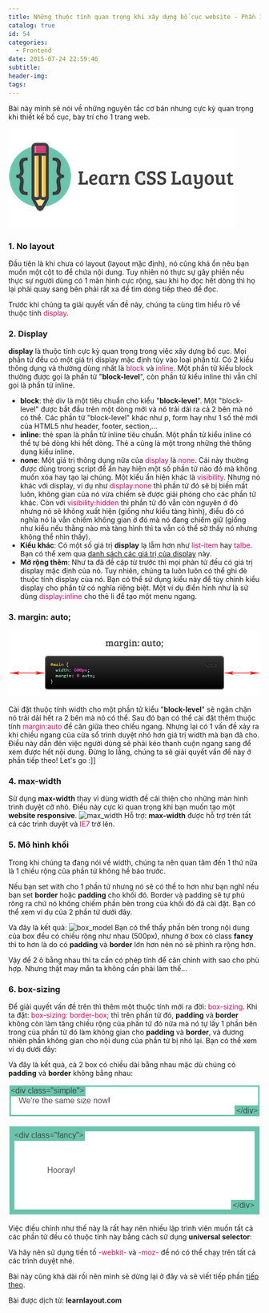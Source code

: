 ```yaml
---
title: Những thuộc tính quan trọng khi xây dựng bố cục website - Phần 1
catalog: true
id: 54
categories:
  - Frontend
date: 2015-07-24 22:59:46
subtitle:
header-img:
tags:
---
```


Bài này mình sẽ nói về những nguyên tắc cơ bản nhưng cực kỳ quan trọng khi thiết kế bố cục, bày trí cho 1 trang web.

![learn-layout](../media/learn-layout.png)

### 1\. No layout

Đầu tiên là khi chưa có layout (layout mặc định), nó cũng khá ổn nêu bạn muốn một cột to để chứa nội dung. Tuy nhiên nó thực sự gây phiền nếu thực sự người dùng có 1 màn hình cực rộng, sau khi họ đọc hết dòng thì họ lại phải quay sang bên phải rất xa để tìm dòng tiếp theo để đọc.

Trước khi chúng ta giải quyết vấn đề này, chúng ta cùng tìm hiểu rõ về thuộc tính <span style="color:#E20461">display</span>.<!--more-->

### 2\. Display

**display** là thuộc tính cực kỳ quan trọng trong việc xây dựng bố cục. Mọi phần tử đều có một giá trị display mặc định tùy vào loại phần từ. Có 2 kiểu thông dụng và thường dùng nhất là <span style="color:#E20461">block</span> và <span style="color:#E20461">inline</span>. Một phần tử kiểu block thường được gọi là phần tử "**block-level**", còn phần tử kiểu inline thì vẫn chỉ gọi là phần tử inline.

*   **block**: thẻ div là một tiêu chuẩn cho kiểu "**block-level**". Một "block-level" được bắt đầu trên một dòng mới và nó trải dài ra cả 2 bên mà nó có thể. Các phần tử "block-level" khác như p, form hay như 1 số thẻ mới của HTML5 như header, footer, section,...
*   **inline**: thẻ span là phần tử inline tiêu chuẩn. Một phần tử kiểu inline có thể tự bẻ dòng khi hết dòng. Thẻ a cũng là một trong những thẻ thông dụng kiểu inline.
*   **none**: Một giá trị thông dụng nữa của <span style="color:#E20461">display</span> là <span style="color:#E20461">none</span>. Cái này thường được dùng trong script để ẩn hay hiện một số phần tử nào đó mà không muốn xóa hay tạo lại chúng.
Một kiểu ẩn hiện khác là <span style="color:#E20461">visibility</span>. Nhưng nó khác với display, ví dụ như <span style="color:#E20461">display:none</span> thì phần tử đó sẽ bị biến mất luôn, không gian của nó vừa chiếm sẽ được giải phóng cho các phần tử khác. Còn với <span style="color:#E20461">visibility:hidden</span> thì phần tử đó vẫn còn nguyên ở đó nhưng nó sẽ không xuất hiện (giống như kiểu tàng hình), điều đó có nghĩa nó là vẫn chiếm không gian ở đó mà nó đang chiếm giữ (giống như kiểu nếu thằng nào mà tàng hình thì ta vẫn có thể sờ thấy nó nhưng không thể nhìn thấy).
*   **Kiểu khác**: Có một số giá trị **display** lạ lẫm hơn như <span style="color:#E20461">list-item</span> hay <span style="color:#E20461">talbe</span>. Bạn có thể xem qua [danh sách các giá trị của display](https://developer.mozilla.org/en-US/docs/Web/CSS/display) này.
*   **Mở rộng thêm**: Như ta đã đề cập từ trước thì mọi phàn tử đều có giá trị display mặc định của nó. Tuy nhiên, chúng ta luôn luôn có thể ghi đè thuộc tính display của nó. Bạn có thể sử dụng kiểu này để tùy chỉnh kiểu display cho phần tử có nghĩa riêng biệt. Một ví dụ điển hình như là sử dùng <span style="color:#E20461">display:inline</span> cho thẻ li để tạo một menu ngang.

### 3\. margin: auto;

![margin_auto](../media/margin_auto.png)

Cài đặt thuộc tính width cho một phần tử kiểu "**block-level**" sẽ ngăn chặn nó trải dài hết ra 2 bên mà nó có thể. Sau đó bạn có thể cài đặt thêm thuộc tính <span style="color:#E20461">margin:auto</span> để căn giữa theo chiều ngang.
Nhưng lại có 1 vấn đề xảy ra khi chiều ngang của cửa sổ trình duyệt nhỏ hơn giá trị width mà bạn đã cho. Điều này dẫn đên việc người dùng sẽ phải kéo thanh cuộn ngang sang để xem được hết nội dung. Đừng lo lắng, chúng ta sẽ giải quyết vấn đề này ở phần tiếp theo! Let's go :]]

### 4\. max-width

Sử dụng **max-width** thay vì dùng width để cải thiện cho những màn hình trình duyệt cỡ nhỏ. Điều này cực kì quan trọng khi bạn muốn tạo một **website responsive**.
![max_width](../media/max_width.png)
Hỗ trợ: **max-width** được hỗ trợ trên tất cả các trình duyệt và <span style="color:#E20461">IE7</span> trở lên.

### 5\. Mô hình khối

Trong khi chúng ta đang nói về width, chúng ta nên quan tâm đến 1 thứ nữa là 1 chiều rộng của phần tử không hề báo trước.

Nếu bạn set with cho 1 phần tử nhưng nó sẽ có thể to hơn như bạn nghĩ nếu bạn set **border** hoặc **padding** cho khối đó. Border và padding sẽ tự phủ rông ra chứ nó không chiếm phần bên trong của khối đó đã cài đặt. Bạn có thể xem ví dụ của 2 phần tử dưới đây.

<script src="https://gist.github.com/tutv95/bb114c298b6002758ece839d0db030c6.js"></script>

Và đây là kết quả:
![box_model](../media/box_model.png)
Bạn có thể thấy phần bên trong nội dung của box đều có chiều rộng như nhau (500px), nhưng ở box có class **fancy** thì to hơn là do có **padding** và **border** lớn hơn nên nó sẽ phình ra rộng hơn.

Vậy để 2 ô bằng nhau thì ta cần có phép tính để căn chỉnh with sao cho phù hợp. Nhưng thật may mắn ta không cần phải làm thế...

### 6\. box-sizing

Để giải quyết vấn đề trên thì thêm một thuộc tính mới ra đời: <span style="color:#E20461">box-sizing</span>. Khi ta đặt: <span style="color:#E20461">box-sizing: border-box;</span> thì trên phần tử đó, **padding** và **border** không còn làm tăng chiều rộng của phần tử đó nữa mà nó tự lấy 1 phần bên trong của phần tử đó làm không gian cho **padding** và **border**, và đương nhiên phần không gian cho nội dung của phần tử bị nhỏ lại. Bạn có thể xem ví dụ dưới đây:

<script src="https://gist.github.com/tutv95/e45e4d6ab443b293326ad78119e5672f.js"></script>

Và đây là kết quả, cả 2 box có chiều dài bằng nhau mặc dù chúng có **padding** và **border** không bằng nhau:

![box-sizing](../media/box-sizing.png)

Việc điều chỉnh như thế này là rất hay nên nhiều lập trình viên muốn tất cả các phần tử đều có thuộc tính này bằng cách sử dụng **universal selector**:
<script src="https://gist.github.com/tutv95/7f0cb42cfd4c3fea4acc8ae22a9d7138.js"></script>

Và hãy nên sử dụng tiền tố <span style="color:#E20461">-webkit-</span> và <span style="color:#E20461">-moz-</span> để nó có thể chạy trên tất cả các trình duyệt nhé.

Bài này cũng khá dài rồi nên mình sẽ dừng lại ở đây và sẽ viết tiếp phần [tiếp theo](http://tutran.net/nhung-thuoc-tinh-quan-trong-khi-xay-dung-bo-cuc-website-p2.html).

Bài được dịch từ: **learnlayout.com**